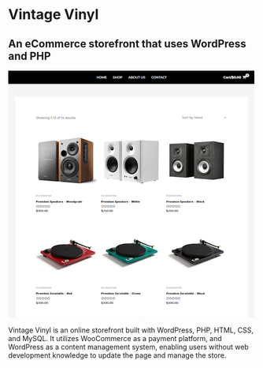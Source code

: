 # Vintage Vinyl
## An eCommerce storefront that uses WordPress and PHP

<img src="vinyl.png" alt="Vintage Vinyl">

Vintage Vinyl is an online storefront built with WordPress, PHP, HTML, CSS, and MySQL. It utilizes WooCommerce as a payment platform, and WordPress as a content management system, enabling users without web development knowledge to update the page and manage the store.